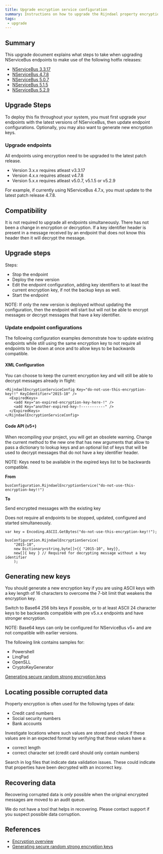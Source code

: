 ```yaml
---
title: Upgrade encryption service configuration
summary: Instructions on how to upgrade the Rijndael property encryption configuration to use key identifiers
tags:
 - upgrade
---
```


## Summary

This upgrade document explains what steps to take when upgrading NServiceBus endpoints to make use of the following hotfix releases:

- [NServiceBus 3.3.17](https://github.com/Particular/NServiceBus/releases/tag/3.3.17)
- [NServiceBus 4.7.8](https://github.com/Particular/NServiceBus/releases/tag/4.7.8)
- [NServiceBus 5.0.7](https://github.com/Particular/NServiceBus/releases/tag/5.0.7)
- [NServiceBus 5.1.5](https://github.com/Particular/NServiceBus/releases/tag/5.1.5)
- [NServiceBus 5.2.9](https://github.com/Particular/NServiceBus/releases/tag/5.2.9)


## Upgrade Steps

To deploy this fix throughout your system, you must first upgrade your endpoints with the latest versions of NServiceBus, then update endpoint configurations. Optionally, you may also want to generate new encryption keys.


### Upgrade endpoints

All endpoints using encryption need to be upgraded to the latest patch release.

- Version 3.x.x requires atleast v3.3.17
- Version 4.x.x requires atleast v4.7.8
- Version 5.x.x requires atleast v5.0.7, v5.1.5 or v5.2.9

For example, if currently using NServiceBus 4.7.x, you must update to the latest patch release 4.7.8.


## Compatibility

It is not required to upgrade all endpoints simultaneously. There has not been a change in encryption or decryption. If a key identifier header is present in a message received by an endpoint that does not know this header then it will decrypt the message.


## Upgrade steps

Steps:

- Stop the endpoint
- Deploy the new version
- Edit the endpoint configuration, adding key identifiers to at least the current encryption key, if not the backup keys as well.
- Start the endpoint


NOTE: If only the new version is deployed without updating the configuration, then the endpoint will start but will not be able to encrypt messages or decrypt messages that have a key identifier.


### Update endpoint configurations

The following configuration examples demonstrate how to update existing endpoints while still using the same encryption key to not require all endpoints to be down at once and to allow keys to be backwards compatible.


#### XML Configuration

You can choose to keep the current encryption key and will still be able to decrypt messages already in flight:

```
<RijndaelEncryptionServiceConfig Key="do-not-use-this-encryption-key!!" KeyIdentifier="2015-10" />
  <ExpiredKeys>
    <add Key="an-expired-encryption-key-here-!" />
    <add Key="another-expired-key-!-----------" />
  </ExpiredKeys>
</RijndaelEncryptionServiceConfig>
```


#### Code API (v5+)

When recompiling your project, you will get an obsolete warning. Change the current method to the new one that has new arguments that allow to pass a dictionary to lookup keys and an optional list of keys that will be used to decrypt messages that do not have a key identifier header.

NOTE: Keys need to be available in the expired keys list to be backwards compatible.

**From**
```
busConfiguration.RijndaelEncryptionService("do-not-use-this-encryption-key!!")
```

**To**

Send encrypted messages with the existing key

Does not require all endpoints to be stopped, updated, configured and started simultaneously.

```
var key = Encoding.ASCII.GetBytes("do-not-use-this-encryption-key!!");

busConfiguration.RijndaelEncryptionService(
    "2015-10",
    new Dictionary<string,byte[]>{{ "2015-10", key}},
    new[]{ key } // Required for decrypting message without a key identifier
    );
```


## Generating new keys

You should generate a new encryption key if you are using ASCII keys with a key length of 16 characters to overcome the 7-bit limit that weakens the encryption key.

Switch to Base64 256 bits keys if possible, or to at least ASCII 24 character keys to be backwards compatible with pre v5.x.x endpoints and have stronger encryption.

NOTE: Base64 keys can only be configured for NServiceBus v5+ and are not compatible with earlier versions.

The following link contains samples for:

- Powershell
- LinqPad
- OpenSLL
- CryptoKeyGenerator

[Generating secure random strong encryption keys](/nservicebus/security/generating-encryption-keys.md)


## Locating possible corrupted data

Property encryption is often used for the following types of data:

- Credit card numbers
- Social security numbers
- Bank accounts

Investigate locations where such values are stored and check if these values are in an expected format by verifying that these values have a:

- correct length
- correct character set (credit card should only contain numbers)

Search in log files that indicate data validation issues. These could indicate that properties have been decrypted with an incorrect key.


## Recovering data

Recovering corrupted data is *only* possible when the original encrypted messages are moved to an audit queue.

We do not have a tool that helps in recovering. Please contact support if you suspect possible data corruption. 

## References

- [Encryption overview](https://docs.particular.net/nservicebus/security/encryption)
- [Generating secure random strong encryption keys](https://docs.particular.net/nservicebus/security/enerating-encryption-keys)
